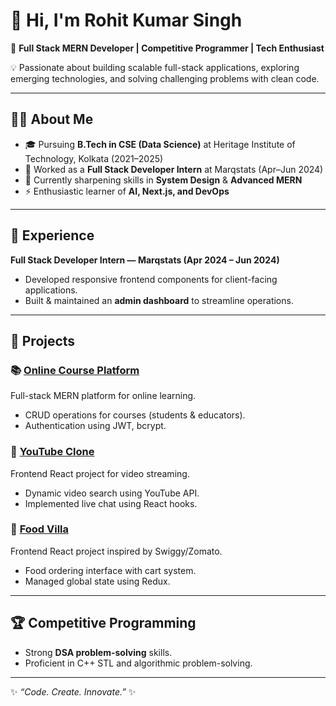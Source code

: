# 👋 Hi, I'm Rohit Kumar Singh  

🚀 **Full Stack MERN Developer | Competitive Programmer | Tech Enthusiast**  

💡 Passionate about building scalable full-stack applications, exploring emerging technologies, and solving challenging problems with clean code.

---

## 🧑‍💻 About Me
- 🎓 Pursuing **B.Tech in CSE (Data Science)** at Heritage Institute of Technology, Kolkata (2021–2025)  
- 💼 Worked as a **Full Stack Developer Intern** at Marqstats (Apr–Jun 2024)  
- 🌱 Currently sharpening skills in **System Design** & **Advanced MERN**  
- ⚡ Enthusiastic learner of **AI, Next.js, and DevOps**  


---

## 💼 Experience
**Full Stack Developer Intern — Marqstats (Apr 2024 – Jun 2024)**  
- Developed responsive frontend components for client-facing applications.  
- Built & maintained an **admin dashboard** to streamline operations.  

---

## 🚀 Projects
### 📚 [Online Course Platform](https://github.com/roar605/OnlineCourseBackend)
Full-stack MERN platform for online learning.  
- CRUD operations for courses (students & educators).  
- Authentication using JWT, bcrypt.  

### 🎥 [YouTube Clone](https://github.com/roar605/youtube-clone)
Frontend React project for video streaming.  
- Dynamic video search using YouTube API.  
- Implemented live chat using React hooks.  

### 🍔 [Food Villa](https://github.com/roar605/food-villa)
Frontend React project inspired by Swiggy/Zomato.  
- Food ordering interface with cart system.  
- Managed global state using Redux.  

---

## 🏆 Competitive Programming
- Strong **DSA problem-solving** skills.  
- Proficient in C++ STL and algorithmic problem-solving.  

---

✨ _“Code. Create. Innovate.”_ ✨
